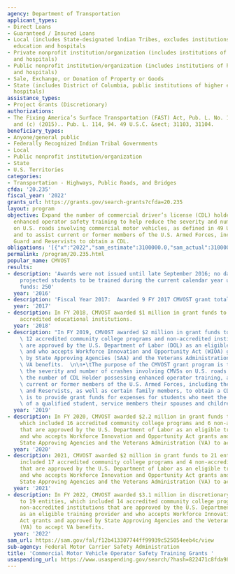 ```yaml
---
agency: Department of Transportation
applicant_types:
- Direct Loans
- Guaranteed / Insured Loans
- Local (includes State-designated lndian Tribes, excludes institutions of higher
  education and hospitals
- Private nonprofit institution/organization (includes institutions of higher education
  and hospitals)
- Public nonprofit institution/organization (includes institutions of higher education
  and hospitals)
- Sale, Exchange, or Donation of Property or Goods
- State (includes District of Columbia, public institutions of higher education and
  hospitals)
assistance_types:
- Project Grants (Discretionary)
authorizations:
- The Fixing America’s Surface Transportation (FAST) Act, Pub. L. No. 114-94, § 5101(b)
  and (c) (2015).. Pub. L. 114, 94. 49 U.S.C. &sect; 31103, 31104.
beneficiary_types:
- Anyone/general public
- Federally Recognized Indian Tribal Governments
- Local
- Public nonprofit institution/organization
- State
- U.S. Territories
categories:
- Transportation - Highways, Public Roads, and Bridges
cfda: '20.235'
fiscal_year: '2022'
grants_url: https://grants.gov/search-grants?cfda=20.235
layout: program
objective: Expand the number of commercial driver’s license (CDL) holders possessing
  enhanced operator safety training to help reduce the severity and number of crashes
  on U.S. roads involving commercial motor vehicles, as defined in 49 U.S.C. 31301,
  and to assist current or former members of the U.S. Armed Forces, including National
  Guard and Reservists to obtain a CDL.
obligations: '[{"x":"2022","sam_estimate":3100000.0,"sam_actual":3100000.0,"usa_spending_actual":2874469.27},{"x":"2023","sam_estimate":3200000.0,"sam_actual":0.0,"usa_spending_actual":2975524.0},{"x":"2024","sam_estimate":3200000.0,"sam_actual":0.0,"usa_spending_actual":3290945.06}]'
permalink: /program/20.235.html
popular_name: CMVOST
results:
- description: 'Awards were not issued until late September 2016; no data available;
    projected students to be trained during the current calendar year using FY 2016
    funds: 250'
  year: '2016'
- description: 'Fiscal Year 2017:  Awarded 9 FY 2017 CMVOST grant totaling $1,000,000.'
  year: '2017'
- description: In FY 2018, CMVOST awarded $1 million in grant funds to 10 non-profit,
    accredited educational institutions.
  year: '2018'
- description: "In FY 2019, CMVOST awarded $2 million in grant funds to 16 entities,\
    \ 12 accredited community college programs and non-accredited institutions that\
    \ are approved by the U.S. Department of Labor (DOL) as an eligible training provider\
    \ and who accepts Workforce Innovation and Opportunity Act (WIOA) grants and approved\
    \ by State Approving Agencies (SAA) and the Veterans Administration(VA) to accept\
    \ VA benefits.  \n\n•\tThe purpose of the CMVOST grant program is to i) help reduce\
    \ the severity and number of crashes involving CMVSs on U.S. roads by expanding\
    \ the number of CDL Holder possessing enhanced operator training, and ii) to assist\
    \ current or former members of the U.S. Armed Forces, including the National Guard\
    \ and Reservists, as well as certain family members, to obtain a CDL. The priority\
    \ is to provide grant funds for expenses for students who meet the definition\
    \ of a qualified student, service members their spouses and children."
  year: '2019'
- description: In FY 2020, CMVOST awarded $2.2 million in grant funds to 22 entities,
    which included 16 accredited community college programs and 6 non-accredited institutions
    that are approved by the U.S. Department of Labor as an eligible training provider
    and who accepts Workforce Innovation and Opportunity Act grants and approved by
    State Approving Agencies and the Veterans Administration (VA) to accept VA benefits.
  year: '2020'
- description: 2021, CMVOST awarded $2 million in grant funds to 21 entities, which
    included 17 accredited community college programs and 4 non-accredited institutions
    that are approved by the U.S. Department of Labor as an eligible training provider
    and who accepts Workforce Innovation and Opportunity Act grants and approved by
    State Approving Agencies and the Veterans Administration (VA) to accept VA benefits.
  year: '2021'
- description: In FY 2022, CMVOST awarded $3.1 million in discretionary grant funds
    to 19 entities, which included 14 accredited community college programs and 5
    non-accredited institutions that are approved by the U.S. Department of Labor
    as an eligible training provider and who accepts Workforce Innovation and Opportunity
    Act grants and approved by State Approving Agencies and the Veterans Administration
    (VA) to accept VA benefits.
  year: '2022'
sam_url: https://sam.gov/fal/f12b413307744ff99939c525054eeb4c/view
sub-agency: Federal Motor Carrier Safety Administration
title: 'Commercial Motor Vehicle Operator Safety Training Grants '
usaspending_url: https://www.usaspending.gov/search/?hash=822471c8fda984a83d1460c55723b6e8
---
```

